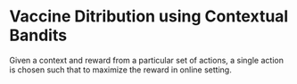 # Vaccine Ditribution using Contextual Bandits

Given a context and reward from a particular set of actions, a single action is chosen such that to maximize the reward in online setting.
